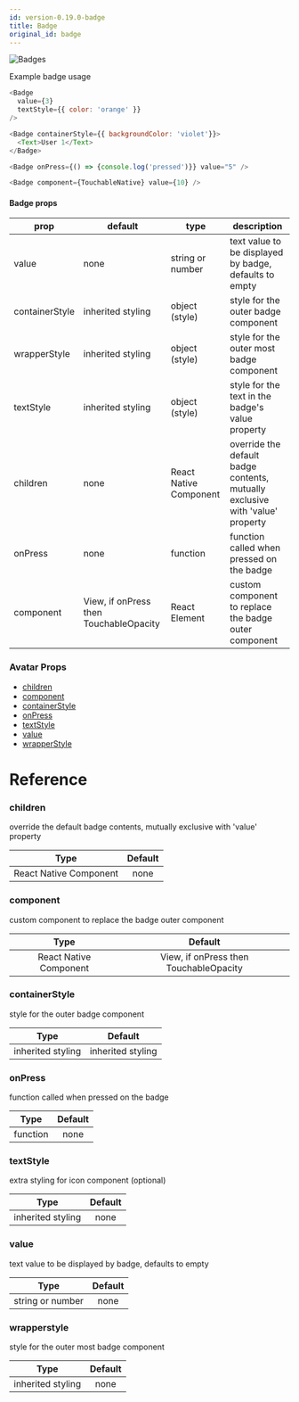 ```yaml
---
id: version-0.19.0-badge
title: Badge
original_id: badge
---
```


![Badges](/react-native-elements/img/badges.png)

Example badge usage
```js
<Badge
  value={3}
  textStyle={{ color: 'orange' }}
/>

<Badge containerStyle={{ backgroundColor: 'violet'}}>
  <Text>User 1</Text>
</Badge>

<Badge onPress={() => {console.log('pressed')}} value="5" />

<Badge component={TouchableNative} value={10} />
```

#### Badge props

| prop | default | type | description |
| ---- | ---- | ----| ---- |
| value | none | string or number | text value to be displayed by badge, defaults to empty| 
| containerStyle | inherited styling | object (style) | style for the outer badge component |
| wrapperStyle | inherited styling | object (style) | style for the outer most badge component |
| textStyle | inherited styling | object (style) | style for the text in the badge's value property |
| children | none | React Native Component | override the default badge contents, mutually exclusive with 'value' property |
| onPress | none | function | function called when pressed on the badge |
| component | View, if onPress then TouchableOpacity | React Element | custom component to replace the badge outer component |


### Avatar Props
  
   * [children](#children) 
   * [component](#component)
   * [containerStyle](#containerstyle)
   * [onPress](#onpress) 
   * [textStyle](#textstyle) 
   * [value](#value) 
   * [wrapperStyle](#wrapperstyle) 


# Reference 

### children
  override the default badge contents, mutually exclusive with 'value' property
  
  | Type    | Default |
  |:-------:|:-------:|
  | React Native Component  |   none    |

### component
  custom component to replace the badge outer component
  
  | Type  | Default |
  |:-----:|:-------:|
  | React Native Component | View, if onPress then TouchableOpacity |

### containerStyle
  style for the outer badge component
  
  | Type    | Default |
  |:-------:|:-------:|
  | inherited styling  |   inherited styling |

### onPress
  function called when pressed on the badge
  
  | Type    | Default |
  |:-------:|:-------:|
  | function | none |
  
### textStyle
  extra styling for icon component (optional)
  
  | Type    | Default |
  |:-------:|:-------:|
  | inherited styling  | none |

### value
  text value to be displayed by badge, defaults to empty
  
  | Type    | Default |
  |:-------:|:-------:|
  | string or number | none |
  
  
### wrapperstyle
  style for the outer most badge component
  
  | Type    | Default |
  |:-------:|:-------:|
  | inherited styling | none |
  



